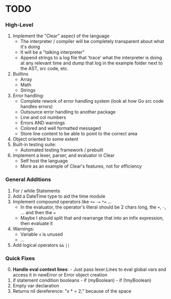 # TODO

### High-Level
  1. Implement the "Clear" aspect of the language
      - The interpreter / compiler will be completely transparent about what it's doing
      - It will be a "talking interpreter"
      - Append strings to a log file that 'trace' what the interpreter is doing at any relevant time and dump that log in the example folder next to the AST, src code, etc.
  2. Builtins
      - Array
      - Math
      - Strings
  3. Error handling:
      - Complete rework of error handling system (look at how Go src code handles errors)
      - Outsource error handling to another package
      - Line and col numbers
      - Errors AND warnings
      - Colored and well formatted messaged
      - Store line content to be able to point to the correct area
  4. Object oriented to some extent
  5. Built-in testing suite:
      - Automated testing framework / prebuilt
  6. Implement a lexer, parser, and evaluator in Clear
      - Self host the language
      - More as an example of Clear's features, not for efficiency 

### General Additions
  1. For / while Statements
  2. Add a DateTime type to aid the time module
  3. Implement compound operators like `+=` `-=` `*=` ...
      - In the evaluator, the operator's literal should be 2 chars long, the `+`, `-`, ... and then the `=`
      - Maybe I should split that and rearrange that into an infix expression, then evaluate it
  4. Warnings:
      - Variable `x` is unused
      - ...
  5. Add logical operators `&&` `||`

### Quick Fixes
  0. **Handle eval context lines**:
    - Just pass lexer.Lines to eval global vars and access it in newError or Error object creation  
  1. if statement condition booleans
    - if (myBoolean)
    - if (!myBoolean)
  2. Empty var declaration
  3. Returns nil dereference: "x * = 2;" because of the space